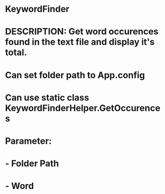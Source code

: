 # KeywordFinder

# DESCRIPTION: Get word occurences found in the text file and display it's total.

# Can set folder path to App.config

# Can use static class KeywordFinderHelper.GetOccurences 
# Parameter:
#            - Folder Path
#            - Word
